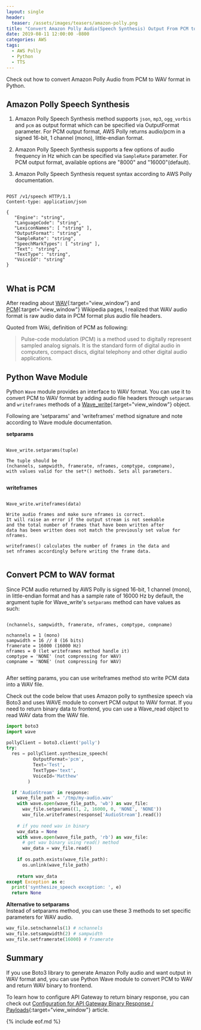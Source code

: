 ```yaml
---
layout: single
header:
  teaser: /assets/images/teasers/amazon-polly.png
title: "Convert Amazon Polly Audio(Speech Synthesis) Output From PCM to WAV"
date: 2019-08-11 12:00:00 -0800
categories: AWS
tags:
  - AWS Polly
  - Python
  - TTS
---
```

Check out how to convert Amazon Polly Audio from PCM to WAV format in Python.

## Amazon Polly Speech Synthesis
1) Amazon Polly Speech Synthesis method supports `json`, `mp3`, `ogg_vorbis` and `pcm` as output format which can be specified via OutputFormat parameter. For PCM output format, AWS Polly returns audio/pcm in a signed 16-bit, 1 channel (mono), little-endian format.  

2) Amazon Polly Speech Synthesis supports a few options of audio frequency in Hz which can be specified via `SampleRate` parameter. For PCM output format, available options are "8000" and "16000"(default).   

3) Amazon Polly Speech Synthesis request syntax according to AWS Polly documentation.    

<pre class='code'><code>
POST /v1/speech HTTP/1.1
Content-type: application/json

{
   "Engine": "string",
   "LanguageCode": "string",
   "LexiconNames": [ "string" ],
   "OutputFormat": "string",
   "SampleRate": "string",
   "SpeechMarkTypes": [ "string" ],
   "Text": "string",
   "TextType": "string",
   "VoiceId": "string"
}

</code></pre>

## What is PCM  
After reading about [WAV](https://en.wikipedia.org/wiki/WAV){:target="view_window"} and [PCM](https://en.wikipedia.org/wiki/Pulse-code_modulation){:target="view_window"} Wikipedia pages, I realized that WAV audio format is raw audio data in PCM format plus audio file headers.    

Quoted from Wiki, definition of PCM as following:
> Pulse-code modulation (PCM) is a method used to digitally represent sampled analog signals. It is the standard form of digital audio in computers, compact discs, digital telephony and other digital audio applications.  

## Python Wave Module
Python `Wave` module provides an interface to WAV format. You can use it to convert PCM to WAV format by adding audio file headers through `setparams` and `writeframes` methods of a [Wave_write](https://docs.python.org/3/library/wave.html#wave-write-objects){:target="view_window"} object.  

Following are 'setparams' and 'writeframes' method signature and note according to Wave module documentation.      

**setparams**  
<pre class='code'><code>
Wave_write.setparams(tuple)

The tuple should be 
(nchannels, sampwidth, framerate, nframes, comptype, compname), 
with values valid for the set*() methods. Sets all parameters.

</code></pre>

**writeframes**  
<pre class='code'><code>
Wave_write.writeframes(data)

Write audio frames and make sure nframes is correct. 
It will raise an error if the output stream is not seekable 
and the total number of frames that have been written after 
data has been written does not match the previously set value for nframes.

writeframes() calculates the number of frames in the data and 
set nframes accordingly before writing the frame data. 

</code></pre>

## Convert PCM to WAV format  
Since PCM audio returned by AWS Polly is signed 16-bit, 1 channel (mono), in little-endian format and has a sample rate of 16000 Hz by default, the argument tuple for Wave_write's `setparams` method can have values as such:   

<pre class='code'><code>
(nchannels, sampwidth, framerate, nframes, comptype, compname)

nchannels = 1 (mono)
sampwidth = 16 // 8 (16 bits)
framerate = 16000 (16000 Hz)
nframes = 0 (let writeframes method handle it)
comptype = 'NONE' (not compressing for WAV)
compname = 'NONE' (not compressing for WAV)

</code></pre>

After setting params, you can use writeframes method sto write PCM data into a WAV file.  

Check out the code below that uses Amazon polly to synthesize speech via Boto3 and uses WAVE module to convert PCM output to WAV format. If you need to return binary data to frontend, you can use a Wave_read object to read WAV data from the WAV file.  

```python
import boto3
import wave

pollyClient = boto3.client('polly')
try:
  res = pollyClient.synthesize_speech(
          OutputFormat='pcm',
          Text='Test',
          TextType='text',
          VoiceId='Matthew'
        )

  if 'AudioStream' in response:
    wave_file_path = '/tmp/my-audio.wav'
    with wave.open(wave_file_path, 'wb') as wav_file:
      wav_file.setparams((1, 2, 16000, 0, 'NONE', 'NONE'))
      wav_file.writeframes(response['AudioStream'].read())
    
    # if you need wav in binary
    wav_data = None
    with wave.open(wave_file_path, 'rb') as wav_file:
      # get wav binary using read() method
      wav_data = wav_file.read()
  
    if os.path.exists(wave_file_path):
      os.unlink(wave_file_path)
    
    return wav_data
except Exception as e:
  print('synthesize_speech exception: ', e)
  return None
```

**Alternative to setparams**  
Instead of setparams method, you can use these 3 methods to set specific parameters for WAV audio.  

```python
wav_file.setnchannels(1) # nchannels
wav_file.setsampwidth(2) # sampwidth
wav_file.setframerate(16000) # framerate
```
## Summary
If you use Boto3 library to generate Amazon Polly audio and want output in WAV format and, you can use Python Wave module to convert PCM to WAV and return WAV binary to frontend.    

To learn how to configure API Gateway to return binary response, you can check out [Configuration for API Gateway Binary Response / Payloads](https://jun711.github.io/aws/aws-sam-configuration-for-api-gateway-binary-response/){:target="view_window"} article.   

{% include eof.md %}
